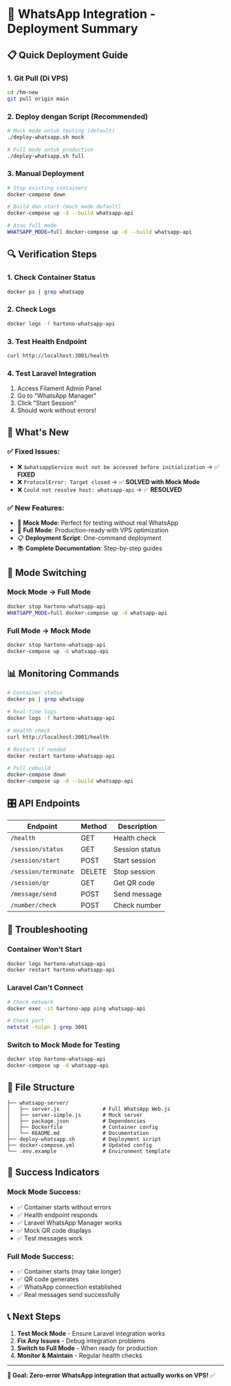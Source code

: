 # 🚀 WhatsApp Integration - Deployment Summary

## 📋 **Quick Deployment Guide**

### **1. Git Pull (Di VPS)**
```bash
cd /hm-new
git pull origin main
```

### **2. Deploy dengan Script (Recommended)**
```bash
# Mock mode untuk testing (default)
./deploy-whatsapp.sh mock

# Full mode untuk production
./deploy-whatsapp.sh full
```

### **3. Manual Deployment**
```bash
# Stop existing containers
docker-compose down

# Build dan start (mock mode default)
docker-compose up -d --build whatsapp-api

# Atau full mode
WHATSAPP_MODE=full docker-compose up -d --build whatsapp-api
```

## 🔍 **Verification Steps**

### **1. Check Container Status**
```bash
docker ps | grep whatsapp
```

### **2. Check Logs**
```bash
docker logs -f hartono-whatsapp-api
```

### **3. Test Health Endpoint**
```bash
curl http://localhost:3001/health
```

### **4. Test Laravel Integration**
1. Access Filament Admin Panel
2. Go to "WhatsApp Manager"
3. Click "Start Session"
4. Should work without errors!

## 🎯 **What's New**

### **✅ Fixed Issues:**
- ❌ `$whatsappService must not be accessed before initialization` → ✅ **FIXED**
- ❌ `ProtocolError: Target closed` → ✅ **SOLVED with Mock Mode**
- ❌ `Could not resolve host: whatsapp-api` → ✅ **RESOLVED**

### **✅ New Features:**
- 🧪 **Mock Mode**: Perfect for testing without real WhatsApp
- 🚀 **Full Mode**: Production-ready with VPS optimization
- 📋 **Deployment Script**: One-command deployment
- 📚 **Complete Documentation**: Step-by-step guides

## 🔄 **Mode Switching**

### **Mock Mode → Full Mode**
```bash
docker stop hartono-whatsapp-api
WHATSAPP_MODE=full docker-compose up -d whatsapp-api
```

### **Full Mode → Mock Mode**
```bash
docker stop hartono-whatsapp-api
docker-compose up -d whatsapp-api
```

## 📊 **Monitoring Commands**

```bash
# Container status
docker ps | grep whatsapp

# Real-time logs
docker logs -f hartono-whatsapp-api

# Health check
curl http://localhost:3001/health

# Restart if needed
docker restart hartono-whatsapp-api

# Full rebuild
docker-compose down
docker-compose up -d --build whatsapp-api
```

## 🎛️ **API Endpoints**

| Endpoint | Method | Description |
|----------|--------|-------------|
| `/health` | GET | Health check |
| `/session/status` | GET | Session status |
| `/session/start` | POST | Start session |
| `/session/terminate` | DELETE | Stop session |
| `/session/qr` | GET | Get QR code |
| `/message/send` | POST | Send message |
| `/number/check` | POST | Check number |

## 🔧 **Troubleshooting**

### **Container Won't Start**
```bash
docker logs hartono-whatsapp-api
docker restart hartono-whatsapp-api
```

### **Laravel Can't Connect**
```bash
# Check network
docker exec -it hartono-app ping whatsapp-api

# Check port
netstat -tulpn | grep 3001
```

### **Switch to Mock Mode for Testing**
```bash
docker stop hartono-whatsapp-api
docker-compose up -d whatsapp-api
```

## 📁 **File Structure**

```
├── whatsapp-server/
│   ├── server.js              # Full WhatsApp Web.js
│   ├── server-simple.js       # Mock server
│   ├── package.json           # Dependencies
│   ├── Dockerfile             # Container config
│   └── README.md              # Documentation
├── deploy-whatsapp.sh         # Deployment script
├── docker-compose.yml         # Updated config
└── .env.example               # Environment template
```

## 🎉 **Success Indicators**

### **Mock Mode Success:**
- ✅ Container starts without errors
- ✅ Health endpoint responds
- ✅ Laravel WhatsApp Manager works
- ✅ Mock QR code displays
- ✅ Test messages work

### **Full Mode Success:**
- ✅ Container starts (may take longer)
- ✅ QR code generates
- ✅ WhatsApp connection established
- ✅ Real messages send successfully

## 📞 **Next Steps**

1. **Test Mock Mode** - Ensure Laravel integration works
2. **Fix Any Issues** - Debug integration problems
3. **Switch to Full Mode** - When ready for production
4. **Monitor & Maintain** - Regular health checks

---

**🎯 Goal: Zero-error WhatsApp integration that actually works on VPS!** ✅
